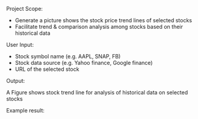 Project Scope:
* Generate a picture shows the stock price trend lines of selected stocks 
* Facilitate trend & comparison analysis among stocks based on their historical data

User Input:
* Stock symbol name (e.g. AAPL, SNAP, FB)
* Stock data source (e.g. Yahoo finance, Google finance)
* URL of the selected stock 

Output:

A Figure shows stock trend line for analysis of historical data on selected stocks

Example result:

